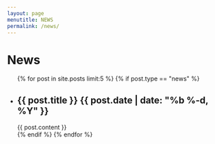 ```yaml
---
layout: page
menutitle: NEWS
permalink: /news/
---
```



# News

<ul class="post-list">
  {% for post in site.posts limit:5 %}
  {% if post.type == "news" %}
  <li>
    <h2>{{ post.title }}
    <span class="post-meta">{{ post.date | date: "%b %-d, %Y" }}</span></h2>
    {{ post.content }}
  </li>
  {% endif %}
  {% endfor %}
</ul>



